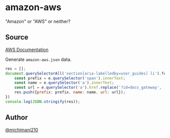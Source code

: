 amazon-aws
===

"Amazon" or "AWS" or neither?

## Source

[AWS Documentation](https://docs.aws.amazon.com/)

Generate `amazon-aws.json` data.

```js
res = [];
document.querySelectorAll('section[aria-labelledby=user_guides] li').forEach((e) => {
    const prefix = e.querySelector('span').innerText;
    const name = e.querySelector('a').innerText;
    const url = e.querySelector('a').href.replace('?id=docs_gateway', '');
    res.push({prefix: prefix, name: name, url: url});
})
console.log(JSON.stringify(res));
```

## Author

[@michimani210](https://twitter.com/michimani210)